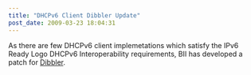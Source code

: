 ```yaml
---
title: "DHCPv6 Client Dibbler Update"
post_date: 2009-03-23 18:04:31
---
```

As there are few DHCPv6 client implemetations which satisfy the IPv6 Ready Logo DHCPv6 Interoperability requirements, BII has developed a patch for [Dibbler](https://klub.com.pl/dhcpv6/).